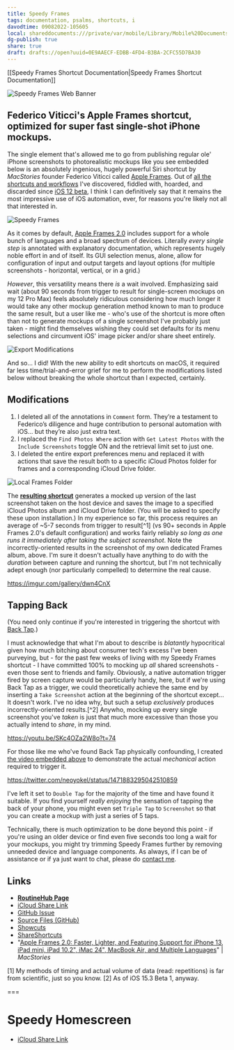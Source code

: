 ```yaml
---
title: Speedy Frames
tags: documentation, psalms, shortcuts, i
davodtime: 09082022-105605
local: shareddocuments:///private/var/mobile/Library/Mobile%20Documents/iCloud~md~obsidian/Documents/OBSHIDDIAN/drafts/0E9AAECF-EDBB-4FD4-B3BA-2CFC55D7BA30.md
dg-publish: true
share: true
draft: drafts://open?uuid=0E9AAECF-EDBB-4FD4-B3BA-2CFC55D7BA30
---
```

[[Speedy Frames Shortcut Documentation|Speedy Frames Shortcut Documentation]]

![Speedy Frames Web Banner](https://i.snap.as/ZnCTpWtH.png)

## Federico Viticci's Apple Frames shortcut, optimized for super fast single-shot iPhone mockups.

The single element that's allowed me to go from publishing regular ole' iPhone screenshots to photorealistic mockups like you see embedded below is an absolutely ingenious, hugely powerful Siri shortcut by *MacStories* founder Federico Viticci called [Apple Frames](https://www.macstories.net/ios/apple-frames-2-0-faster-lighter-and-featuring-support-for-iphone-13-ipad-mini-ipad-10-2-imac-24-macbook-air-and-multiple-languages). Out of [all the shortcuts and workflows](https://raindrop.io/davidblue/siri-shortcuts-21598130) I've discovered, fiddled with, hoarded, and discarded since [iOS 12 beta](https://bilge.world/siri-shortcuts-ios12-review), I think I can definitively say that it remains the most impressive use of iOS automation, ever, for reasons you're likely not all that interested in. 

![Speedy Frames](https://i.snap.as/nszXla7t.png)

As it comes by default, [Apple Frames 2.0](https://www.icloud.com/shortcuts/d70654c055ee41bd8f72ebf0c29e0fa5) includes support for a whole bunch of languages and a broad spectrum of devices. Literally *every single step* is annotated with explanatory documentation, which represents hugely noble effort in and of itself. Its GUI selection menus, alone, allow for configuration of input and output targets and layout options (for multiple screenshots - horizontal, vertical, or in a grid.)

 *However*, this versatility means there *is* a wait involved. Emphasizing said wait (about 90 seconds from trigger to result for single-screen mockups on my 12 Pro Max) feels absolutely ridiculous considering how much longer it would take any other mockup generation method known to man to produce the same result, but a user like me - who's use of the shortcut is more often than not to generate mockups of a single screenshot I've probably just taken - might find themselves wishing they could set defaults for its menu selections and circumvent iOS' image picker and/or share sheet entirely. 

![Export Modifications](https://user-images.githubusercontent.com/43663476/147858980-5f54e915-cc2f-493d-b680-846ceea8f2d6.png)

And so... I did! With the new ability to edit shortcuts on macOS, it required far less time/trial-and-error grief for me to perform the modifications listed below without breaking the whole shortcut than I expected, certainly. 

## Modifications

1. I deleted all of the annotations in `Comment` form. They’re a testament to Federico’s diligence and huge contribution to personal automation with iOS… but they’re also just extra text.
2. I replaced the `Find Photos Where` action with `Get Latest Photos` with the `Include Screenshots` toggle ON and the retrieval limit set to just one. 
3. I deleted the entire export preferences menu and replaced it with actions that save the result both to a specific iCloud Photos folder for frames and a corresponding iCloud Drive folder.

![Local Frames Folder](https://i.snap.as/VXYQyfpe.png) 

The [**resulting shortcut**](https://routinehub.co/shortcut/10775) generates a mocked up version of the last screenshot taken on the host device and saves the image to a specified iCloud Photos album and iCloud Drive folder. (You will be asked to specify these upon installation.) In my experience so far, this process requires an average of ~5-7 seconds from trigger to result[^1] (vs 90+ seconds in Apple Frames 2.0's default configuration) and works fairly reliably *so long as one runs it immediately after taking the subject screenshot*. Note the incorrectly-oriented results in the screenshot of my own dedicated Frames album, above. I'm sure it doesn't actually have anything to do with the *duration* between capture and running the shortcut, but I'm not technically adept enough (nor particularly compelled) to determine the real cause. 

https://imgur.com/gallery/dwn4CnX

## Tapping Back

(You need only continue if you're interested in triggering the shortcut with [Back Tap](https://support.apple.com/en-us/HT211781).)

I must acknowledge that what I'm about to describe is *blatantly* hypocritical given how much bitching about consumer tech's excess I've been purveying, but - for the past few weeks of living with my Speedy Frames shortcut - I have committed 100% to mocking up *all* shared screenshots - even those sent to friends and family. Obviously, a native automation trigger fired by screen capture would be particularly handy, here, but if we're using Back Tap as a trigger, we could theoretically achieve the same end by inserting a `Take Screenshot` action at the beginning of the shortcut except... It doesn't work. I've no idea why, but such a setup *exclusively* produces incorrectly-oriented results.[^2] Anywho, mocking up every single screenshot you've *taken* is just that much more excessive than those you actually intend to *share*, in my mind.

https://youtu.be/SKc4OZa2W8o?t=74

For those like me who've found Back Tap physically confounding, I created [the video embedded above](https://youtu.be/SKc4OZa2W8o) to demonstrate the actual *mechanical* action required to trigger it.

https://twitter.com/neoyokel/status/1471883295042510859

I've left it set to `Double Tap` for the majority of the time and have found it suitable. If you find yourself *really enjoying* the sensation of tapping the back of your phone, you might even set `Triple Tap` to `Screenshot` so that you can create a mockup with just a series of 5 taps.

Technically, there is much optimization to be done beyond this point - if you're using an older device or find even five seconds too long a wait for your mockups, you might try trimming Speedy Frames further by removing unneeded device and language components. As always, if I can be of assistance or if ya just want to chat, please do [contact me](http://davidblue.wtf/db.vcf).

## Links

- [**RoutineHub Page**](https://routinehub.co/shortcut/10775/)
- [iCloud Share Link](https://www.icloud.com/shortcuts/0f089f2719824fffbf7d565f93df481d)
- [GitHub Issue](https://github.com/extratone/i/issues/117)
- [Source Files (GitHub)](https://github.com/extratone/i/tree/main/shortcuts/Speedy%20Frames)
- [Showcuts](https://showcuts.app/share/view/0f089f2719824fffbf7d565f93df481d)
- [ShareShortcuts](https://shareshortcuts.com/shortcuts/1557-speedy-frames.html)
- "[Apple Frames 2.0: Faster, Lighter, and Featuring Support for iPhone 13, iPad mini, iPad 10.2", iMac 24", MacBook Air, and Multiple Languages](https://www.macstories.net/ios/apple-frames-2-0-faster-lighter-and-featuring-support-for-iphone-13-ipad-mini-ipad-10-2-imac-24-macbook-air-and-multiple-languages/)" | *MacStories*

[1] My methods of timing and actual volume of data (read: repetitions) is far from scientific, just so you know. 
[2] As of iOS 15.3 Beta 1, anyway.

===

# Speedy Homescreen
- [iCloud Share Link](https://www.icloud.com/shortcuts/2c625f1c30ed4685a9804352f291c524)